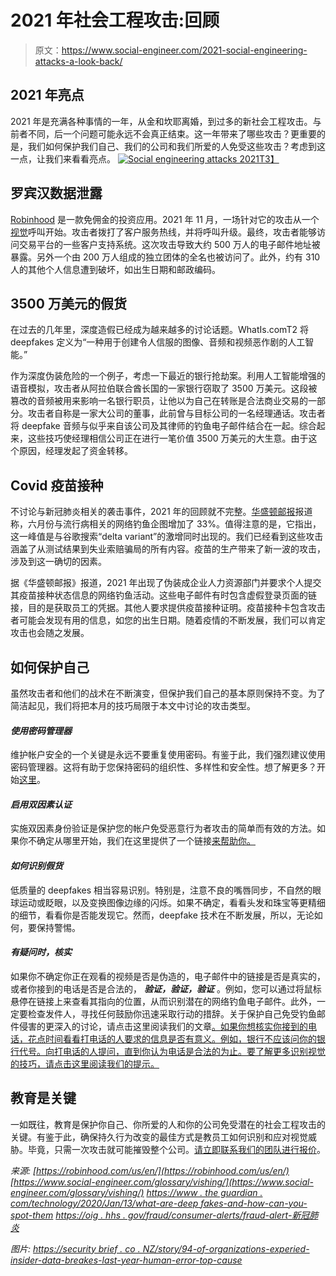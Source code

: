 # 2021 年社会工程攻击:回顾

> 原文：<https://www.social-engineer.com/2021-social-engineering-attacks-a-look-back/>

## 2021 年亮点

2021 年是充满各种事情的一年，从金和坎耶离婚，到过多的新社会工程攻击。与前者不同，后一个问题可能永远不会真正结束。这一年带来了哪些攻击？更重要的是，我们如何保护我们自己、我们的公司和我们所爱的人免受这些攻击？考虑到这一点，让我们来看看亮点。
[![Social engineering attacks 2021](img/57c7624de5350c1dd421c3ef0638c691.png)T3】](https://www.social-engineer.com/wp-content/uploads/2021/11/2021-December-SECOM-Blog.webp)

## 罗宾汉数据泄露

[Robinhood](https://robinhood.com/us/en/) 是一款免佣金的投资应用。2021 年 11 月，一场针对它的攻击从一个[视觉](https://www.social-engineer.com/glossary/vishing/)呼叫开始。攻击者拨打了客户服务热线，并将呼叫升级。最终，攻击者能够访问交易平台的一些客户支持系统。这次攻击导致大约 500 万人的电子邮件地址被暴露。另外一个由 200 万人组成的独立团体的全名也被访问了。此外，约有 310 人的其他个人信息遭到破坏，如出生日期和邮政编码。

## 3500 万美元的假货

在过去的几年里，深度造假已经成为越来越多的讨论话题。WhatIs.comT2 将 deepfakes 定义为“一种用于创建令人信服的图像、音频和视频恶作剧的人工智能。”

作为深度伪装危险的一个例子，考虑一下最近的银行抢劫案。利用人工智能增强的语音模拟，攻击者从阿拉伯联合酋长国的一家银行窃取了 3500 万美元。这段被篡改的音频被用来影响一名银行职员，让他以为自己在转账是合法商业交易的一部分。攻击者自称是一家大公司的董事，此前曾与目标公司的一名经理通话。攻击者将 deepfake 音频与似乎来自该公司及其律师的钓鱼电子邮件结合在一起。综合起来，这些技巧使经理相信公司正在进行一笔价值 3500 万美元的大生意。由于这个原因，经理发起了资金转移。

## Covid 疫苗接种

不讨论与新冠肺炎相关的袭击事件，2021 年的回顾就不完整。[华盛顿邮报](https://www.washingtonpost.com/technology/2021/08/24/covid-vaccine-proof-scam-email/)报道称，六月份与流行病相关的网络钓鱼企图增加了 33%。值得注意的是，它指出，这一峰值是与谷歌搜索“delta variant”的激增同时出现的。我们已经看到这些攻击涵盖了从测试结果到失业索赔骗局的所有内容。疫苗的生产带来了新一波的攻击，涉及到这一确切的因素。

据《华盛顿邮报》报道，2021 年出现了伪装成企业人力资源部门并要求个人提交其疫苗接种状态信息的网络钓鱼活动。这些电子邮件有时包含虚假登录页面的链接，目的是获取员工的凭据。其他人要求提供疫苗接种证明。疫苗接种卡包含攻击者可能会发现有用的信息，如您的出生日期。随着疫情的不断发展，我们可以肯定攻击也会随之发展。

## 如何保护自己

虽然攻击者和他们的战术在不断演变，但保护我们自己的基本原则保持不变。为了简洁起见，我们将把本月的技巧局限于本文中讨论的攻击类型。

#### ***使用密码管理器***

维护帐户安全的一个关键是永远不要重复使用密码。有鉴于此，我们强烈建议使用密码管理器。这将有助于您保持密码的组织性、多样性和安全性。想了解更多？开始[这里](https://money.com/how-to-pick-password-manager/)。

#### ***启用双因素认证***

实施双因素身份验证是保护您的帐户免受恶意行为者攻击的简单而有效的方法。如果你不确定从哪里开始，我们在这里提供了一个链接[来帮助你。](https://www.pcmag.com/how-to/two-factor-authentication-who-has-it-and-how-to-set-it-up)

#### ***如何识别假货***

低质量的 deepfakes 相当容易识别。特别是，注意不良的嘴唇同步，不自然的眼球运动或眨眼，以及变换图像边缘的闪烁。如果不确定，看看头发和珠宝等更精细的细节，看看你是否能发现它。然而，deepfake 技术在不断发展，所以，无论如何，要保持警惕。

#### ***有疑问时，核实***

如果你不确定你正在观看的视频是否是伪造的，电子邮件中的链接是否是真实的，或者你接到的电话是否是合法的， ***验证，验证，验证*** 。例如，您可以通过将鼠标悬停在链接上来查看其指向的位置，从而识别潜在的网络钓鱼电子邮件。此外，一定要检查发件人，寻找任何鼓励你迅速采取行动的措辞。关于保护自己免受钓鱼邮件侵害的更深入的讨论，请点击这里阅读我们的文章[。如果你想核实你接到的电话，花点时间看看打电话的人要求的信息是否有意义。例如，银行不应该问你的银行代号。向打电话的人提问，直到你认为电话是合法的为止。要了解更多识别视觉的技巧，请点击这里阅读我们的提示](https://www.social-engineer.com/fight-the-phish/)[。](https://www.social-engineer.org/framework/attack-vectors/how-can-you-protect-yourself-against-common-attacks/)

## 教育是关键

一如既往，教育是保护你自己、你所爱的人和你的公司免受潜在的社会工程攻击的关键。有鉴于此，确保持久行为改变的最佳方式是教员工如何识别和应对视觉威胁。毕竟，只需一次攻击就可能摧毁整个公司。[请立即联系我们的团队进行报价](https://www.social-engineer.com/services/vishing-service/#request)。

*来源:*
*[https://robinhood.com/us/en/](https://robinhood.com/us/en/)*
*[https://www.social-engineer.com/glossary/vishing/](https://www.social-engineer.com/glossary/vishing/)*
*[https://www . the guardian . com/technology/2020/Jan/13/what-are-deep fakes-and-how-can-you-spot-them](https://www.theguardian.com/technology/2020/jan/13/what-are-deepfakes-and-how-can-you-spot-them)*
*[https://oig . hhs . gov/fraud/consumer-alerts/fraud-alert-新冠肺炎](https://oig.hhs.gov/fraud/consumer-alerts/fraud-alert-covid-19-scams/)*

*图片:*
*[https://security brief . co . NZ/story/94-of-organizations-experied-insider-data-breakes-last-year-human-error-top-cause](https://securitybrief.co.nz/story/94-of-organisations-experienced-insider-data-breaches-last-year-human-error-top-cause)*